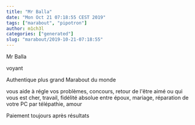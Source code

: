 ```yaml
---
title: "Mr Balla"
date: "Mon Oct 21 07:18:55 CEST 2019"
tags: ["marabout", "pipotron"]
author: m1ch3l
categories: ["generated"]
slug: "marabout/2019-10-21-07:18:55"
---
```


Mr Balla

voyant

Authentique plus grand Marabout du monde

vous aide à régle vos problèmes, concours, retour de l'être aimé ou qui vous est cher, travail, fidélité absolue entre époux, mariage, réparation de votre PC par télépathie, amour

Paiement toujours après résultats
